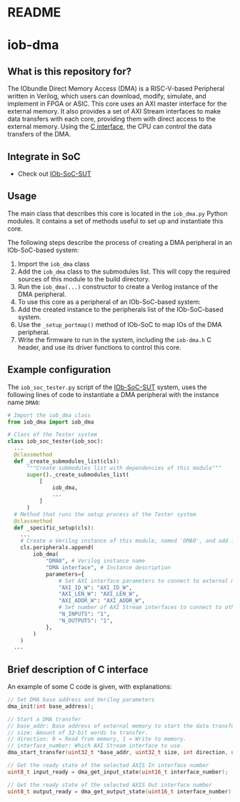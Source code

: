 # README #

# iob-dma

## What is this repository for? ##

The IObundle Direct Memory Access (DMA) is a RISC-V-based Peripheral written in Verilog, which users can download, modify, simulate, and implement in FPGA or ASIC.
This core uses an AXI master interface for the external memory.
It also provides a set of AXI Stream interfaces to make data transfers with each core, providing them with direct access to the external memory.
Using the [C interface](#brief-description-of-c-interface), the CPU can control the data transfers of the DMA.

## Integrate in SoC ##

* Check out [IOb-SoC-SUT](https://github.com/IObundle/iob-soc-sut)

## Usage

The main class that describes this core is located in the `iob_dma.py` Python modules. It contains a set of methods useful to set up and instantiate this core.

The following steps describe the process of creating a DMA peripheral in an IOb-SoC-based system:
1) Import the `iob_dma` class
2) Add the `iob_dma` class to the submodules list. This will copy the required sources of this module to the build directory.
3) Run the `iob_dma(...)` constructor to create a Verilog instance of the DMA peripheral.
4) To use this core as a peripheral of an IOb-SoC-based system:
  1) Add the created instance to the peripherals list of the IOb-SoC-based system.
  2) Use the `_setup_portmap()` method of IOb-SoC to map IOs of the DMA peripheral.
  3) Write the firmware to run in the system, including the `iob-dma.h` C header, and use its driver functions to control this core.

## Example configuration

The `iob_soc_tester.py` script of the [IOb-SoC-SUT](https://github.com/IObundle/iob-soc-sut) system, uses the following lines of code to instantiate a DMA peripheral with the instance name `DMA0`:
```Python
# Import the iob_dma class
from iob_dma import iob_dma

# Class of the Tester system
class iob_soc_tester(iob_soc):
  ...
  @classmethod
  def _create_submodules_list(cls):
      """Create submodules list with dependencies of this module"""
      super()._create_submodules_list(
          [
              iob_dma,
              ...
          ]
      )
  # Method that runs the setup process of the Tester system
  @classmethod
  def _specific_setup(cls):
    ...
    # Create a Verilog instance of this module, named 'DMA0', and add it to the peripherals list of the system.
    cls.peripherals.append(
        iob_dma(
            "DMA0", # Verilog instance name
            "DMA interface", # Instance description
            parameters={
                # Set AXI interface parameters to connect to external memory.
                "AXI_ID_W": "AXI_ID_W",
                "AXI_LEN_W": "AXI_LEN_W",
                "AXI_ADDR_W": "AXI_ADDR_W",
                # Set number of AXI Stream interfaces to connect to other cores.
                "N_INPUTS": "1",
                "N_OUTPUTS": "1",
            },
        )
    )
  ...
```

## Brief description of C interface ##

An example of some C code is given, with explanations:

```C
// Set DMA base address and Verilog parameters
dma_init(int base_address);

// Start a DMA transfer
// base_addr: Base address of external memory to start the data transfer.
// size: Amount of 32-bit words to transfer.
// direction: 0 = Read from memory, 1 = Write to memory.
// interface_number: Which AXI Stream interface to use.
dma_start_transfer(uint32_t *base_addr, uint32_t size, int direction, uint16_t interface_number);

// Get the ready state of the selected AXIS In interface number
uint8_t input_ready = dma_get_input_state(uint16_t interface_number);

// Get the ready state of the selected AXIS Out interface number
uint8_t output_ready = dma_get_output_state(uint16_t interface_number);
```
